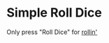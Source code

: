 # Simple Roll Dice
Only press "Roll Dice" for [rollin'](https://www.youtube.com/watch?v=RYnFIRc0k6E) 
